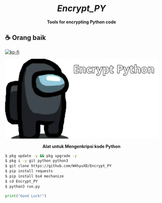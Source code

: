 <h1 align="center"><b><i>Encrypt_PY</i></b></h1>
<p align="center"><b>Tools for encrypting Python code</b></p>

## ☕ Orang baik

[![ko-fi](https://ko-fi.com/img/githubbutton_sm.svg)](https://ko-fi.com/wahyuww567)

<img src="Img/Enc.png"></img>

<p align="center"><b>Alat untuk Mengenkripsi kode Python</b></p>

```bash
$ pkg update -y && pkg upgrade -y
$ pkg i -y git python python3
$ git clone https://github.com/W4hyuXD/Encrypt_PY
$ pip install requests
$ pip install bs4 mechanize
$ cd Encrypt_PY
$ python3 run.py

```

```python
print("Good Luck!")
